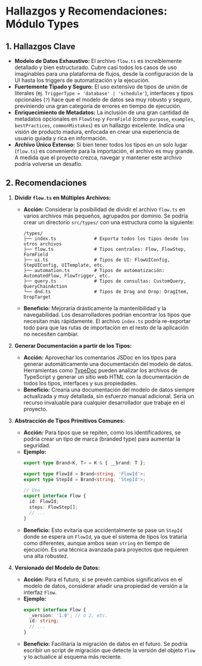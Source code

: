 # Hallazgos y Recomendaciones: Módulo Types

## 1. Hallazgos Clave

- **Modelo de Datos Exhaustivo:** El archivo `flow.ts` es increíblemente detallado y bien estructurado. Cubre casi todos los casos de uso imaginables para una plataforma de flujos, desde la configuración de la UI hasta los triggers de automatización y la ejecución.
- **Fuertemente Tipado y Seguro:** El uso extensivo de tipos de unión de literales (ej. `TriggerType = 'database' | 'schedule'`), interfaces y tipos opcionales (`?`) hace que el modelo de datos sea muy robusto y seguro, previniendo una gran categoría de errores en tiempo de ejecución.
- **Enriquecimiento de Metadatos:** La inclusión de una gran cantidad de metadatos opcionales en `FlowStep` y `FormField` (como `purpose`, `examples`, `bestPractices`, `commonMistakes`) es un hallazgo excelente. Indica una visión de producto madura, enfocada en crear una experiencia de usuario guiada y rica en información.
- **Archivo Único Extenso:** Si bien tener todos los tipos en un solo lugar (`flow.ts`) es conveniente para la importación, el archivo es muy grande. A medida que el proyecto crezca, navegar y mantener este archivo podría volverse un desafío.

## 2. Recomendaciones

1.  **Dividir `flow.ts` en Múltiples Archivos:**
    *   **Acción:** Considerar la posibilidad de dividir el archivo `flow.ts` en varios archivos más pequeños, agrupados por dominio. Se podría crear un directorio `src/types/` con una estructura como la siguiente:
        ```
        /types/
        ├── index.ts              # Exporta todos los tipos desde los otros archivos
        ├── flow.ts               # Tipos centrales: Flow, FlowStep, FormField
        ├── ui.ts                 # Tipos de UI: FlowUIConfig, StepUIConfig, UITemplate, etc.
        ├── automation.ts         # Tipos de automatización: AutomatedFlow, FlowTrigger, etc.
        ├── query.ts              # Tipos de consultas: CustomQuery, QueryChainAction
        └── dnd.ts                # Tipos de Drag and Drop: DragItem, DropTarget
        ```
    *   **Beneficio:** Mejoraría drásticamente la mantenibilidad y la navegabilidad. Los desarrolladores podrían encontrar los tipos que necesitan más rápidamente. El archivo `index.ts` podría re-exportar todo para que las rutas de importación en el resto de la aplicación no necesiten cambiar.

2.  **Generar Documentación a partir de los Tipos:**
    *   **Acción:** Aprovechar los comentarios JSDoc en los tipos para generar automáticamente una documentación del modelo de datos. Herramientas como [TypeDoc](https://typedoc.org/) pueden analizar los archivos de TypeScript y generar un sitio web HTML con la documentación de todos los tipos, interfaces y sus propiedades.
    *   **Beneficio:** Crearía una documentación del modelo de datos siempre actualizada y muy detallada, sin esfuerzo manual adicional. Sería un recurso invaluable para cualquier desarrollador que trabaje en el proyecto.

3.  **Abstracción de Tipos Primitivos Comunes:**
    *   **Acción:** Para tipos que se repiten, como los identificadores, se podría crear un tipo de marca (branded type) para aumentar la seguridad.
    *   **Ejemplo:**
        ```typescript
        export type Brand<K, T> = K & { __brand: T };

        export type FlowId = Brand<string, 'FlowId'>;
        export type StepId = Brand<string, 'StepId'>;

        // Uso
        export interface Flow {
          id: FlowId;
          steps: FlowStep[];
          // ...
        }
        ```
    *   **Beneficio:** Esto evitaría que accidentalmente se pase un `StepId` donde se espera un `FlowId`, ya que el sistema de tipos los trataría como diferentes, aunque ambos sean `string` en tiempo de ejecución. Es una técnica avanzada para proyectos que requieren una alta robustez.

4.  **Versionado del Modelo de Datos:**
    *   **Acción:** Para el futuro, si se prevén cambios significativos en el modelo de datos, considerar añadir una propiedad de versión a la interfaz `Flow`.
    *   **Ejemplo:**
        ```typescript
        export interface Flow {
          _version: '1.0'; // o 2, etc.
          id: string;
          // ...
        }
        ```
    *   **Beneficio:** Facilitaría la migración de datos en el futuro. Se podría escribir un script de migración que detecte la versión del objeto `Flow` y lo actualice al esquema más reciente.